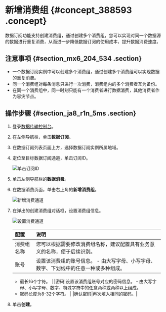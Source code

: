 # 新增消费组 {#concept_388593 .concept}

数据订阅功能支持创建消费组，通过创建多个消费组，您可以实现对同一个数据源的数据进行重复消费，从而进一步降低数据订阅的使用成本，提升数据消费速度。

## 注意事项 {#section_mx6_204_534 .section}

-   一个数据订阅实例中可以创建多个消费组，通过创建多个消费组可以实现数据的重复消费。
-   同一个消费组对每条消息只进行一次消费，消费组内的多个消费者互为备份。
-   在同一个消费组中，同一时刻只能有一个消费者进行数据消费，其他消费者作为容灾节点。

## 操作步骤 {#section_ja8_r1n_5ms .section}

1.  登录[数据传输控制台](https://dts.console.aliyun.com/)。
2.  在左侧导航栏，单击**数据订阅**。
3.  在数据订阅列表页面上方，选择数据订阅实例所属地域。
4.  定位至目标数据订阅通道，单击订阅ID。

    ![单击订阅ID](http://static-aliyun-doc.oss-cn-hangzhou.aliyuncs.com/assets/img/315010/156041902248136_zh-CN.png)

5.  单击左侧导航栏的**数据消费**。
6.  在数据消费页面，单击右上角的**新增消费组**。

    ![新增消费通道](http://static-aliyun-doc.oss-cn-hangzhou.aliyuncs.com/assets/img/315010/156041902248139_zh-CN.png)

7.  在弹出的创建消费组对话框，设置消费组信息。

    ![设置消费通道](http://static-aliyun-doc.oss-cn-hangzhou.aliyuncs.com/assets/img/315010/156041902248835_zh-CN.png)

    |配置|说明|
    |:-|:-|
    |消费组名称|您可以根据需要修改消费组名称，建议配置具有业务意义的名称，便于后续识别。|
    |账号|设置该消费组的账号信息。     -   由大写字母、小写字母、数字、下划线中的任意一种或多种组成。
    -   最长16个字符。
 |
    |密码|设置该消费组账号对应的密码信息。     -   由大写字母、小写字母、数字、特殊字符中的任意两种或两种以上组成。
    -   密码长度为8-32个字符。
 |
    |确认密码|再次填入相同的密码。|

8.  单击**创建**。

